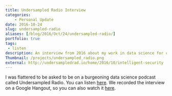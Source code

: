 ```yaml
---
title: Undersampled Radio Interview
categories:
    - Personal Update
date: 2016-10-24
slug: undersampled-radio
aliases: [/blog/2016/Oct/24/undersampled-radio/]
portfolio: true
tags:
 - listen
description: An interview from 2016 about my work in data science for cybersecurity.
Thumbnail: /projects/undersampled_radio.png
external: http://undersampledrad.io/home/2016/10/intelligent-security
---
```


I was flattered to be asked to be on a burgeoning data science podcast called Undersampled Radio. You can listen [here](http://undersampledrad.io/home/2016/10/intelligent-security). We recorded the interview on a Google Hangout, so you can also watch it [here](https://youtu.be/q4e_hBUd6zI).

